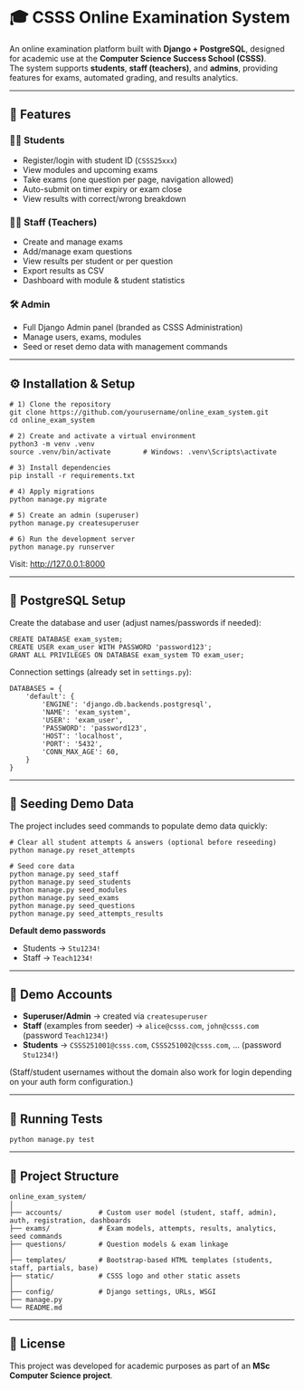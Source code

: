 # 🎓 CSSS Online Examination System

An online examination platform built with **Django + PostgreSQL**, designed for academic use at the **Computer Science Success School (CSSS)**.  
The system supports **students**, **staff (teachers)**, and **admins**, providing features for exams, automated grading, and results analytics.

---

## 🚀 Features

### 👩‍🎓 Students
- Register/login with student ID (`CSSS25xxx`)
- View modules and upcoming exams
- Take exams (one question per page, navigation allowed)
- Auto-submit on timer expiry or exam close
- View results with correct/wrong breakdown

### 👩‍🏫 Staff (Teachers)
- Create and manage exams
- Add/manage exam questions
- View results per student or per question
- Export results as CSV
- Dashboard with module & student statistics

### 🛠 Admin
- Full Django Admin panel (branded as CSSS Administration)
- Manage users, exams, modules
- Seed or reset demo data with management commands

---

## ⚙️ Installation & Setup

    # 1) Clone the repository
    git clone https://github.com/yourusername/online_exam_system.git
    cd online_exam_system

    # 2) Create and activate a virtual environment
    python3 -m venv .venv
    source .venv/bin/activate        # Windows: .venv\Scripts\activate

    # 3) Install dependencies
    pip install -r requirements.txt

    # 4) Apply migrations
    python manage.py migrate

    # 5) Create an admin (superuser)
    python manage.py createsuperuser

    # 6) Run the development server
    python manage.py runserver

Visit: http://127.0.0.1:8000

---

## 🐘 PostgreSQL Setup

Create the database and user (adjust names/passwords if needed):

    CREATE DATABASE exam_system;
    CREATE USER exam_user WITH PASSWORD 'password123';
    GRANT ALL PRIVILEGES ON DATABASE exam_system TO exam_user;

Connection settings (already set in `settings.py`):

    DATABASES = {
        'default': {
            'ENGINE': 'django.db.backends.postgresql',
            'NAME': 'exam_system',
            'USER': 'exam_user',
            'PASSWORD': 'password123',
            'HOST': 'localhost',
            'PORT': '5432',
            'CONN_MAX_AGE': 60,
        }
    }

---

## 🌱 Seeding Demo Data

The project includes seed commands to populate demo data quickly:

    # Clear all student attempts & answers (optional before reseeding)
    python manage.py reset_attempts

    # Seed core data
    python manage.py seed_staff
    python manage.py seed_students
    python manage.py seed_modules
    python manage.py seed_exams
    python manage.py seed_questions
    python manage.py seed_attempts_results

**Default demo passwords**
- Students → `Stu1234!`  
- Staff → `Teach1234!`

---

## 🔑 Demo Accounts

- **Superuser/Admin** → created via `createsuperuser`
- **Staff** (examples from seeder) → `alice@csss.com`, `john@csss.com` (password `Teach1234!`)
- **Students** → `CSSS251001@csss.com`, `CSSS251002@csss.com`, … (password `Stu1234!`)

(Staff/student usernames without the domain also work for login depending on your auth form configuration.)

---

## 🧪 Running Tests

    python manage.py test

---

## 📂 Project Structure

    online_exam_system/
    │
    ├── accounts/         # Custom user model (student, staff, admin), auth, registration, dashboards
    ├── exams/            # Exam models, attempts, results, analytics, seed commands
    ├── questions/        # Question models & exam linkage
    │
    ├── templates/        # Bootstrap-based HTML templates (students, staff, partials, base)
    ├── static/           # CSSS logo and other static assets
    │
    ├── config/           # Django settings, URLs, WSGI
    ├── manage.py
    └── README.md

---

## 📜 License

This project was developed for academic purposes as part of an **MSc Computer Science project**.
